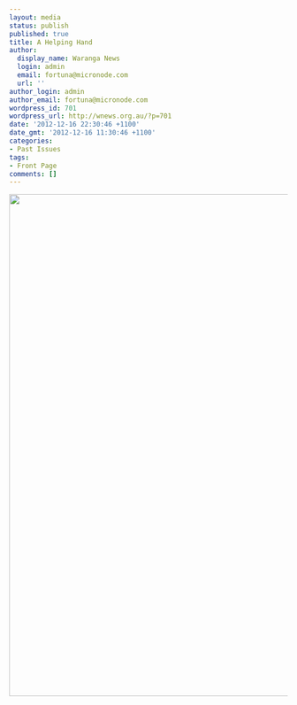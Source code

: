 ```yaml
---
layout: media
status: publish
published: true
title: A Helping Hand
author:
  display_name: Waranga News
  login: admin
  email: fortuna@micronode.com
  url: ''
author_login: admin
author_email: fortuna@micronode.com
wordpress_id: 701
wordpress_url: http://wnews.org.au/?p=701
date: '2012-12-16 22:30:46 +1100'
date_gmt: '2012-12-16 11:30:46 +1100'
categories:
- Past Issues
tags:
- Front Page
comments: []
---
```


<a href="http://wnews.org.au/wp-content/uploads/2012/12/frontpage-20121213.pdf"><img class="alignnone size-full wp-image-699" title="Front Page - December 13, 2012" alt="" src="http://wnews.org.au/wp-content/uploads/2012/12/frontpage-20121213.png" width="624" height="907" /></a>
